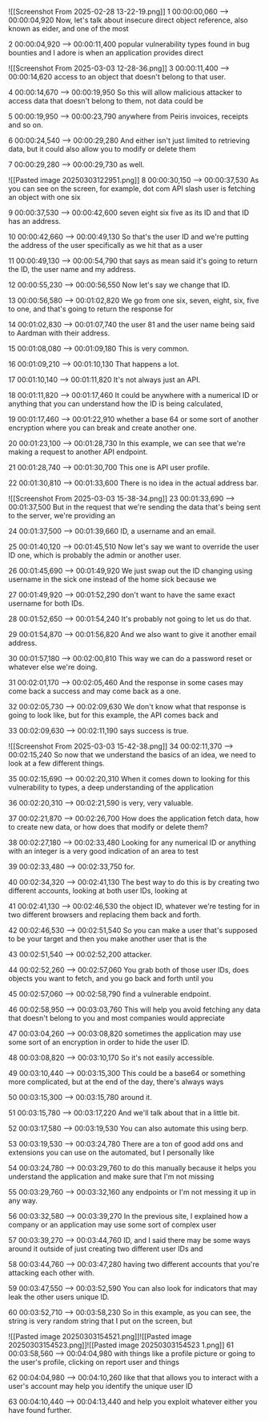 

![[Screenshot From 2025-02-28 13-22-19.png]]
1
00:00:00,060 --> 00:00:04,920
Now, let's talk about insecure direct object reference, also known as eider, and one of the most

2
00:00:04,920 --> 00:00:11,400
popular vulnerability types found in bug bounties and I adore is when an application provides direct



![[Screenshot From 2025-03-03 12-28-36.png]]
3
00:00:11,400 --> 00:00:14,620
access to an object that doesn't belong to that user.

4
00:00:14,670 --> 00:00:19,950
So this will allow malicious attacker to access data that doesn't belong to them, not data could be

5
00:00:19,950 --> 00:00:23,790
anywhere from Peiris invoices, receipts and so on.

6
00:00:24,540 --> 00:00:29,280
And either isn't just limited to retrieving data, but it could also allow you to modify or delete them

7
00:00:29,280 --> 00:00:29,730
as well.


![[Pasted image 20250303122951.png]]
8
00:00:30,150 --> 00:00:37,530
As you can see on the screen, for example, dot com API slash user is fetching an object with one six

9
00:00:37,530 --> 00:00:42,600
seven eight six five as its ID and that ID has an address.

10
00:00:42,660 --> 00:00:49,130
So that's the user ID and we're putting the address of the user specifically as we hit that as a user

11
00:00:49,130 --> 00:00:54,790
that says as mean said it's going to return the ID, the user name and my address.

12
00:00:55,230 --> 00:00:56,550
Now let's say we change that ID.

13
00:00:56,580 --> 00:01:02,820
We go from one six, seven, eight, six, five to one, and that's going to return the response for

14
00:01:02,830 --> 00:01:07,740
the user 81 and the user name being said to Aardman with their address.

15
00:01:08,080 --> 00:01:09,180
This is very common.

16
00:01:09,210 --> 00:01:10,130
That happens a lot.

17
00:01:10,140 --> 00:01:11,820
It's not always just an API.

18
00:01:11,820 --> 00:01:17,460
It could be anywhere with a numerical ID or anything that you can understand how the ID is being calculated,

19
00:01:17,460 --> 00:01:22,910
whether a base 64 or some sort of another encryption where you can break and create another one.

20
00:01:23,100 --> 00:01:28,730
In this example, we can see that we're making a request to another API endpoint.

21
00:01:28,740 --> 00:01:30,700
This one is API user profile.

22
00:01:30,810 --> 00:01:33,600
There is no idea in the actual address bar.


![[Screenshot From 2025-03-03 15-38-34.png]]
23
00:01:33,690 --> 00:01:37,500
But in the request that we're sending the data that's being sent to the server, we're providing an

24
00:01:37,500 --> 00:01:39,660
ID, a username and an email.

25
00:01:40,120 --> 00:01:45,510
Now let's say we want to override the user ID one, which is probably the admin or another user.

26
00:01:45,690 --> 00:01:49,920
We just swap out the ID changing using username in the sick one instead of the home sick because we

27
00:01:49,920 --> 00:01:52,290
don't want to have the same exact username for both IDs.

28
00:01:52,650 --> 00:01:54,240
It's probably not going to let us do that.

29
00:01:54,870 --> 00:01:56,820
And we also want to give it another email address.

30
00:01:57,180 --> 00:02:00,810
This way we can do a password reset or whatever else we're doing.

31
00:02:01,170 --> 00:02:05,460
And the response in some cases may come back a success and may come back as a one.

32
00:02:05,730 --> 00:02:09,630
We don't know what that response is going to look like, but for this example, the API comes back and

33
00:02:09,630 --> 00:02:11,190
says success is true.


![[Screenshot From 2025-03-03 15-42-38.png]]
34
00:02:11,370 --> 00:02:15,240
So now that we understand the basics of an idea, we need to look at a few different things.

35
00:02:15,690 --> 00:02:20,310
When it comes down to looking for this vulnerability to types, a deep understanding of the application

36
00:02:20,310 --> 00:02:21,590
is very, very valuable.

37
00:02:21,870 --> 00:02:26,700
How does the application fetch data, how to create new data, or how does that modify or delete them?

38
00:02:27,180 --> 00:02:33,480
Looking for any numerical ID or anything with an integer is a very good indication of an area to test

39
00:02:33,480 --> 00:02:33,750
for.

40
00:02:34,320 --> 00:02:41,130
The best way to do this is by creating two different accounts, looking at both user IDs, looking at

41
00:02:41,130 --> 00:02:46,530
the object ID, whatever we're testing for in two different browsers and replacing them back and forth.

42
00:02:46,530 --> 00:02:51,540
So you can make a user that's supposed to be your target and then you make another user that is the

43
00:02:51,540 --> 00:02:52,200
attacker.

44
00:02:52,260 --> 00:02:57,060
You grab both of those user IDs, does objects you want to fetch, and you go back and forth until you

45
00:02:57,060 --> 00:02:58,790
find a vulnerable endpoint.

46
00:02:58,950 --> 00:03:03,760
This will help you avoid fetching any data that doesn't belong to you and most companies would appreciate

47
00:03:04,260 --> 00:03:08,820
sometimes the application may use some sort of an encryption in order to hide the user ID.

48
00:03:08,820 --> 00:03:10,170
So it's not easily accessible.

49
00:03:10,440 --> 00:03:15,300
This could be a base64 or something more complicated, but at the end of the day, there's always ways

50
00:03:15,300 --> 00:03:15,780
around it.

51
00:03:15,780 --> 00:03:17,220
And we'll talk about that in a little bit.

52
00:03:17,580 --> 00:03:19,530
You can also automate this using berp.

53
00:03:19,530 --> 00:03:24,780
There are a ton of good add ons and extensions you can use on the automated, but I personally like

54
00:03:24,780 --> 00:03:29,760
to do this manually because it helps you understand the application and make sure that I'm not missing

55
00:03:29,760 --> 00:03:32,160
any endpoints or I'm not messing it up in any way.

56
00:03:32,580 --> 00:03:39,270
In the previous site, I explained how a company or an application may use some sort of complex user

57
00:03:39,270 --> 00:03:44,760
ID, and I said there may be some ways around it outside of just creating two different user IDs and

58
00:03:44,760 --> 00:03:47,280
having two different accounts that you're attacking each other with.

59
00:03:47,550 --> 00:03:52,590
You can also look for indicators that may leak the other users unique ID.

60
00:03:52,710 --> 00:03:58,230
So in this example, as you can see, the string is very random string that I put on the screen, but


![[Pasted image 20250303154521.png]]![[Pasted image 20250303154523.png]]![[Pasted image 20250303154523 1.png]]
61
00:03:58,560 --> 00:04:04,980
with things like a profile picture or going to the user's profile, clicking on report user and things

62
00:04:04,980 --> 00:04:10,260
like that that allows you to interact with a user's account may help you identify the unique user ID

63
00:04:10,440 --> 00:04:13,440
and help you exploit whatever either you have found further.